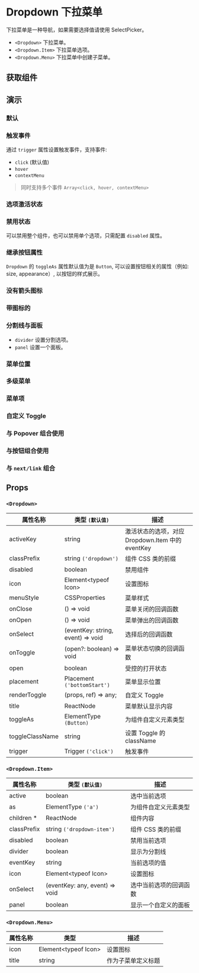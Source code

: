# Dropdown 下拉菜单

下拉菜单是一种导航，如果需要选择值请使用 SelectPicker。

- `<Dropdown>` 下拉菜单。
- `<Dropdown.Item>` 下拉菜单选项。
- `<Dropdown.Menu>` 下拉菜单中创建子菜单。

## 获取组件

<!--{include:(components/dropdown/fragments/import.md)}-->

## 演示

### 默认

<!--{include:`basic.md`}-->

### 触发事件

通过 `trigger` 属性设置触发事件，支持事件:

- `click` (默认值)
- `hover`
- `contextMenu`

> 同时支持多个事件 `Array<click, hover, contextMenu>`

<!--{include:`trigger.md`}-->

### 选项激活状态

<!--{include:`active.md`}-->

### 禁用状态

可以禁用整个组件，也可以禁用单个选项，只需配置 `disabled` 属性。

<!--{include:`disabled.md`}-->

### 继承按钮属性

`Dropdown` 的 `toggleAs` 属性默认值为是 `Button`, 可以设置按钮相关的属性（例如: size, appearance）, 以按钮的样式展示。

<!--{include:`toggle-as.md`}-->

### 没有箭头图标

<!--{include:`no-caret.md`}-->

### 带图标的

<!--{include:`icons.md`}-->

### 分割线与面板

- `divider` 设置分割选项。
- `panel` 设置一个面板。

<!--{include:`divider.md`}-->

### 菜单位置

<!--{include:`placement.md`}-->

### 多级菜单

<!--{include:`submenu.md`}-->

### 菜单项

<!--{include:`menu-items.md`}-->

### 自定义 Toggle

<!--{include:`custom-toggle.md`}-->

### 与 Popover 组合使用

<!--{include:`with-popover.md`}-->

### 与按钮组合使用

<!--{include:`buttons.md`}-->

### 与 `next/link` 组合

<!--{include:`with-router.md`}-->

## Props

<!--{include:(_common/types/placement8.md)}-->
<!--{include:(_common/types/trigger.md)}-->

### `<Dropdown>`

| 属性名称        | 类型 `(默认值)`                   | 描述                                             |
| --------------- | --------------------------------- | ------------------------------------------------ |
| activeKey       | string                            | 激活状态的选项，对应 Dropdown.Item 中的 eventKey |
| classPrefix     | string `('dropdown')`             | 组件 CSS 类的前缀                                |
| disabled        | boolean                           | 禁用组件                                         |
| icon            | Element&lt;typeof Icon&gt;        | 设置图标                                         |
| menuStyle       | CSSProperties                     | 菜单样式                                         |
| onClose         | () => void                        | 菜单关闭的回调函数                               |
| onOpen          | () => void                        | 菜单弹出的回调函数                               |
| onSelect        | (eventKey: string, event) => void | 选择后的回调函数                                 |
| onToggle        | (open?: boolean) => void          | 菜单状态切换的回调函数                           |
| open            | boolean                           | 受控的打开状态                                   |
| placement       | Placement `('bottomStart')`       | 菜单显示位置                                     |
| renderToggle    | (props, ref) => any;              | 自定义 Toggle                                    |
| title           | ReactNode                         | 菜单默认显示内容                                 |
| toggleAs        | ElementType `(Button)`            | 为组件自定义元素类型                             |
| toggleClassName | string                            | 设置 Toggle 的 className                         |
| trigger         | Trigger `('click')`               | 触发事件                                         |

### `<Dropdown.Item>`

| 属性名称    | 类型 `(默认值)`                | 描述                   |
| ----------- | ------------------------------ | ---------------------- |
| active      | boolean                        | 选中当前选项           |
| as          | ElementType `('a')`            | 为组件自定义元素类型   |
| children \* | ReactNode                      | 组件内容               |
| classPrefix | string `('dropdown-item')`     | 组件 CSS 类的前缀      |
| disabled    | boolean                        | 禁用当前选项           |
| divider     | boolean                        | 显示为分割线           |
| eventKey    | string                         | 当前选项的值           |
| icon        | Element&lt;typeof Icon&gt;     | 设置图标               |
| onSelect    | (eventKey: any, event) => void | 选中当前选项的回调函数 |
| panel       | boolean                        | 显示一个自定义的面板   |

### `<Dropdown.Menu>`

| 属性名称 | 类型                       | 描述               |
| -------- | -------------------------- | ------------------ |
| icon     | Element&lt;typeof Icon&gt; | 设置图标           |
| title    | string                     | 作为子菜单定义标题 |
